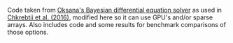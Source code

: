 Code taken from [Oksana's Bayesian differential equation solver](https://github.com/ochkrebtii/uqdes) as used in [Chkrebtii et al. (2016)](https://projecteuclid.org/euclid.ba/1473276259), modified here so it can use GPU's and/or sparse arrays. Also includes code and some results for benchmark comparisons of those options.
